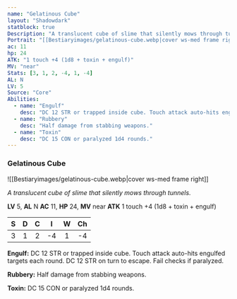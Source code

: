 ```yaml
---
name: "Gelatinous Cube"
layout: "Shadowdark"
statblock: true
Description: "A translucent cube of slime that silently mows through tunnels."
Portrait: "[[Bestiaryimages/gelatinous-cube.webp|cover ws-med frame right]]"
ac: 11
hp: 24
ATK: "1 touch +4 (1d8 + toxin + engulf)"
MV: "near"
Stats: [3, 1, 2, -4, 1, -4]
AL: N
LV: 5
Source: "Core"
Abilities:
  - name: "Engulf"
    desc: "DC 12 STR or trapped inside cube. Touch attack auto-hits engulfed targets each round. DC 12 STR on turn to escape. Fail checks if paralyzed."
  - name: "Rubbery"
    desc: "Half damage from stabbing weapons."
  - name: "Toxin"
    desc: "DC 15 CON or paralyzed 1d4 rounds."
---
```


### Gelatinous Cube

![[Bestiaryimages/gelatinous-cube.webp|cover ws-med frame right]]

_A translucent cube of slime that silently mows through tunnels._

**LV** 5, **AL** N
**AC** 11, **HP** 24, **MV** near
**ATK** 1 touch +4 (1d8 + toxin + engulf)

|  S  |  D  |  C  |  I  |  W  |  Ch  |
|:---:|:---:|:---:|:---:|:---:|:----:|
| 3 | 1 | 2 | -4 | 1 | -4 |

**Engulf:** DC 12 STR or trapped inside cube. Touch attack auto-hits engulfed targets each round. DC 12 STR on turn to escape. Fail checks if paralyzed.

**Rubbery:** Half damage from stabbing weapons.

**Toxin:** DC 15 CON or paralyzed 1d4 rounds.


